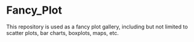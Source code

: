 # Fancy_Plot
This repository is used as a fancy plot gallery, including but not limited to scatter plots, bar charts, boxplots, maps, etc.
